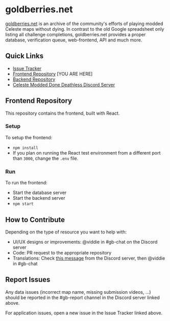 # goldberries.net

[goldberries.net](https://goldberries.net) is an archive of the community's efforts of playing modded Celeste maps without dying. In contrast to the old Google spreadsheet only listing all challenge completions, goldberries.net provides a proper database, verification queue, web-frontend, API and much more.

## Quick Links

- [Issue Tracker](https://github.com/yoshiyoshyosh/goldberries/issues)
- [Frontend Repository](https://github.com/viddie/goldberries-frontend) [YOU ARE HERE]
- [Backend Repository](https://github.com/viddie/goldberries-backend)
- [Celeste Modded Done Deathless Discord Server](https://discord.gg/GeJvmMycaC)

## Frontend Repository

This repository contains the frontend, built with React.

### Setup

To setup the frontend:
- `npm install`
- If you plan on running the React test environment from a different port than `3000`, change the `.env` file.

### Run

To run the frontend:
- Start the database server
- Start the backend server
- `npm start`

## How to Contribute

Depending on the type of resource you want to help with:
- UI/UX designs or improvements: @viddie in #gb-chat on the Discord server
- Code: PR request to the appropriate repository
- Translations: Check [this message](https://discord.com/channels/790156040653897749/1269306272776458321/1369597085090844803) from the Discord server, then @viddie in #gb-chat

## Report Issues

Any data issues (incorrect map name, missing submission videos, ...) should be reported in the #gb-report channel in the Discord server linked above.

For application issues, open a new issue in the Issue Tracker linked above.